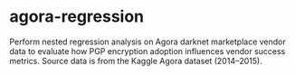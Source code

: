 # agora-regression
Perform nested regression analysis on Agora darknet marketplace vendor data to evaluate how PGP encryption adoption influences vendor success metrics. Source data is from the Kaggle Agora dataset (2014–2015).
